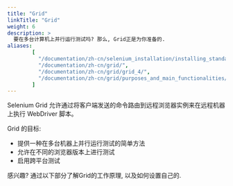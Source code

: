 ```yaml
---
title: "Grid"
linkTitle: "Grid"
weight: 6
description: >
  要在多台计算机上并行运行测试吗? 那么, Grid正是为你准备的.
aliases: 
        [
          "/documentation/zh-cn/selenium_installation/installing_standalone_server/",
          "/documentation/zh-cn/grid/",
          "/documentation/zh-cn/grid/grid_4/",
          "/documentation/zh-cn/grid/purposes_and_main_functionalities/"
        ]
---
```


Selenium Grid 允许通过将客户端发送的命令路由到远程浏览器实例来在远程机器上执行 WebDriver 脚本。 

Grid 的目标:

* 提供一种在多台机器上并行运行测试的简单方法
* 允许在不同的浏览器版本上进行测试
* 启用跨平台测试

感兴趣? 通过以下部分了解Grid的工作原理, 以及如何设置自己的.